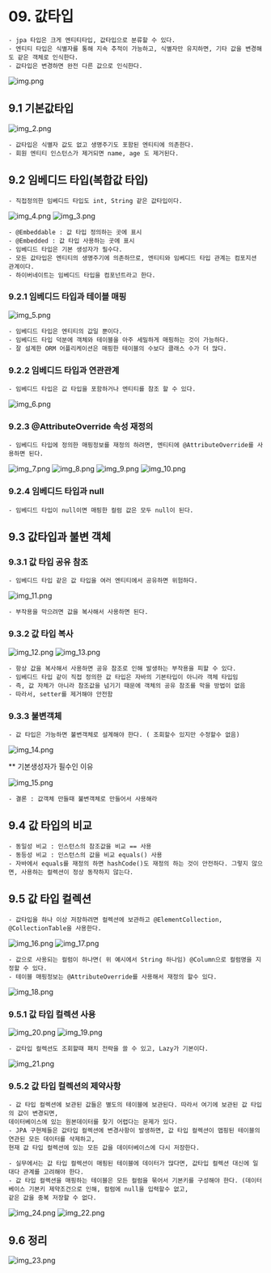# 09. 값타입

    - jpa 타입은 크게 엔티티타입, 값타입으로 분류할 수 있다.
    - 엔티티 타입은 식별자를 통해 지속 추적이 가능하고, 식별자만 유지하면, 기타 값을 변경해도 같은 객체로 인식한다.
    - 값타입은 변경하면 완전 다른 값으로 인식한다.

![img.png](img.png)
## 9.1 기본값타입
![img_2.png](img_2.png)

    - 값타입은 식별자 값도 없고 생명주기도 포함된 엔티티에 의존한다.
    - 회원 엔티티 인스턴스가 제거되면 name, age 도 제거된다.
## 9.2 임베디드 타입(복합값 타입)

    - 직접정의한 임베디드 타입도 int, String 같은 값타입이다.
![img_4.png](img_4.png)
![img_3.png](img_3.png)

    - @Embeddable : 값 타입 정의하는 곳에 표시
    - @Embedded : 값 타입 사용하는 곳에 표시
    - 임베디드 타입은 기본 생성자가 필수다.
    - 모든 값타입은 엔티티의 생명주기에 의존하므로, 엔티티와 임베디드 타입 관계는 컴포지션 관계이다.
    - 하이버네이트는 임베디드 타입을 컴포넌트라고 한다.

### 9.2.1 임베디드 타입과 테이블 매핑
![img_5.png](img_5.png)

    - 임베디드 타입은 엔티티의 값일 뿐이다.
    - 임베디드 타입 덕분에 객체와 테이블을 아주 세밀하게 매핑하는 것이 가능하다.
    - 잘 설계한 ORM 어플리케이션은 매핑한 테이블의 수보다 클래스 수가 더 많다.
### 9.2.2 임베디드 타입과 연관관계

    - 임베디드 타입은 값 타입을 포함하거나 엔티티를 참조 할 수 있다.
![img_6.png](img_6.png)

### 9.2.3 @AttributeOverride 속성 재정의
    - 임베디드 타입에 정의한 매핑정보를 재정의 하려면, 엔티티에 @AttributeOverride를 사용하면 된다.
![img_7.png](img_7.png)
![img_8.png](img_8.png)
![img_9.png](img_9.png)
![img_10.png](img_10.png)

### 9.2.4 임베디드 타입과 null
    - 임베디드 타입이 null이면 매핑한 컬럼 값은 모두 null이 된다.

## 9.3 값타입과 불변 객체
### 9.3.1 값 타입 공유 참조

    - 임베디드 타입 같은 값 타입을 여러 엔티티에서 공유하면 위험하다.
![img_11.png](img_11.png)

    - 부작용을 막으려면 값을 복사해서 사용하면 된다.
### 9.3.2 값 타입 복사
![img_12.png](img_12.png)
![img_13.png](img_13.png)

    - 항상 값을 복사해서 사용하면 공유 참조로 인해 발생하는 부작용을 피할 수 있다.
    - 임베디드 타입 같이 직접 정의한 값 타입은 자바의 기본타입이 아니라 객체 타입임
    - 즉, 값 자체가 아니라 참조값을 넘기기 때문에 객체의 공유 참조를 막을 방법이 없음
    - 따라서, setter를 제거해야 안전함

### 9.3.3 불변객체

    - 값 타입은 가능하면 불변객체로 설계해야 한다. ( 조회할수 있지만 수정할수 없음)
![img_14.png](img_14.png)

** 기본생성자가 필수인 이유

![img_15.png](img_15.png)

    - 결론 : 값객체 만들때 불변객체로 만들어서 사용해라

## 9.4 값 타입의 비교
    - 동일성 비교 : 인스턴스의 참조값을 비교 == 사용
    - 동등성 비교 : 인스턴스의 값을 비교 equals() 사용
    - 자바에서 equals를 재정의 하면 hashCode()도 재정의 하는 것이 안전하다. 그렇지 않으면, 사용하는 컬렉션이 정상 동작하지 않는다.
## 9.5 값 타입 컬렉션

    - 값타입을 하나 이상 저장하려면 컬렉션에 보관하고 @ElementCollection, @CollectionTable을 사용한다.
![img_16.png](img_16.png)
![img_17.png](img_17.png)

    - 값으로 사용되는 컬럼이 하나면( 위 예시에서 String 하나임) @Column으로 컬럼명을 지정할 수 있다.
    - 테이블 매핑정보는 @AttributeOverride를 사용해서 재정의 할수 있다.
![img_18.png](img_18.png)

### 9.5.1 값 타입 컬렉션 사용
![img_20.png](img_20.png)
![img_19.png](img_19.png)
    
    - 값타입 컬렉션도 조회할때 패치 전략을 쓸 수 있고, Lazy가 기본이다.

![img_21.png](img_21.png)

    
### 9.5.2 값 타입 컬렉션의 제약사항
    - 값 타입 컬렉션에 보관된 값들은 별도의 테이블에 보관된다. 따라서 여기에 보관된 값 타입의 값이 변경되면, 
    데이터베이스에 있는 원본데이터를 찾기 어렵다는 문제가 있다.
    - JPA 구현체들은 값타입 컬렉션에 변경사항이 발생하면, 값 타입 컬렉션이 맵핑된 테이블의 연관된 모든 데이터를 삭제하고,
    현재 값 타입 컬렉션에 있는 모든 값을 데이터베이스에 다시 저장한다.

    - 실무에서는 값 타입 컬렉션이 매핑된 테이블에 데이터가 많다면, 값타입 컬렉션 대신에 일대다 관계를 고려해야 한다.
    - 값 타입 컬렉션을 매핑하는 테이블은 모든 컬럼을 묶어서 기본키를 구성해야 한다. (데이터 베이스 기본키 제약조건으로 인해, 컬럼에 null을 입력할수 없고,
    같은 값을 중복 저장할 수 없다.
![img_24.png](img_24.png)
![img_22.png](img_22.png)
## 9.6 정리

![img_23.png](img_23.png)
